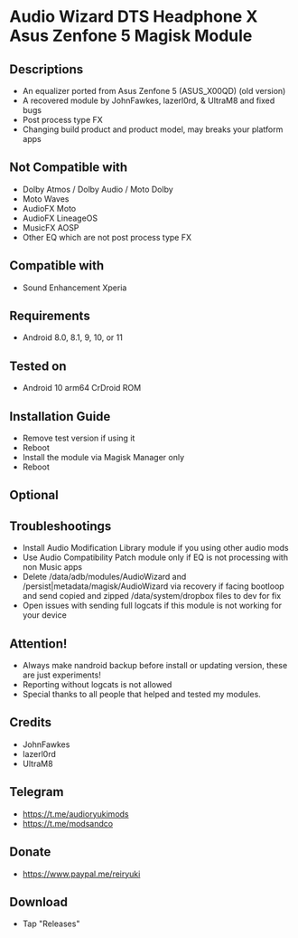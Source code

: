 # Audio Wizard DTS Headphone X Asus Zenfone 5 Magisk Module

## Descriptions
- An equalizer ported from Asus Zenfone 5 (ASUS_X00QD) (old version)
- A recovered module by JohnFawkes, lazerl0rd, & UltraM8 and fixed bugs
- Post process type FX
- Changing build product and product model, may breaks your platform apps

## Not Compatible with
- Dolby Atmos / Dolby Audio / Moto Dolby
- Moto Waves
- AudioFX Moto
- AudioFX LineageOS
- MusicFX AOSP
- Other EQ which are not post process type FX

## Compatible with
- Sound Enhancement Xperia

## Requirements
- Android 8.0, 8.1, 9, 10, or 11

## Tested on
- Android 10 arm64 CrDroid ROM

## Installation Guide
- Remove test version if using it
- Reboot
- Install the module via Magisk Manager only
- Reboot

## Optional

## Troubleshootings
- Install Audio Modification Library module if you using other audio mods
- Use Audio Compatibility Patch module only if EQ is not processing with non Music apps
- Delete /data/adb/modules/AudioWizard and /persist|metadata/magisk/AudioWizard via recovery if facing bootloop and send copied and zipped /data/system/dropbox files to dev for fix
- Open issues with sending full logcats if this module is not working for your device

## Attention!
- Always make nandroid backup before install or updating version, these are just experiments!
- Reporting without logcats is not allowed
- Special thanks to all people that helped and tested my modules.

## Credits
- JohnFawkes
- lazerl0rd
- UltraM8

## Telegram
- https://t.me/audioryukimods
- https://t.me/modsandco

## Donate
- https://www.paypal.me/reiryuki

## Download
- Tap "Releases"
